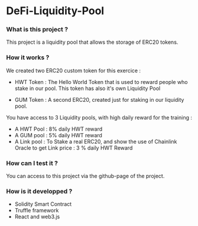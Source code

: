 # DeFi-Liquidity-Pool

### What is this project ?

This project is a liquidity pool that allows the storage of ERC20 tokens.

### How it works ? 

We created two ERC20 custom token for this exercice : 

- HWT Token : The Hello World Token that is used to reward people who stake in our pool. This token has also it's own Liquidity Pool

- GUM Token : A second ERC20, created just for staking in our liquidity pool.

You have access to 3 Liquidity pools, with high daily reward for the training : 

- A HWT Pool : 8% daily HWT reward 
- A GUM pool : 5% daily HWT reward
- A Link pool : To Stake a real ERC20, and show the use of Chainlink Oracle to get Link price : 3 % daily HWT Reward

### How can I test it ? 

You can access to this project via the github-page of the project.

### How is it developped ? 

- Solidity Smart Contract
- Truffle framework
- React and web3.js


